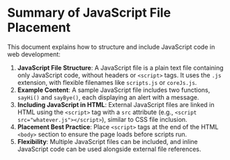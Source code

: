Summary of JavaScript File Placement
====================================

This document explains how to structure and include JavaScript code in web development:

1.  **JavaScript File Structure**: A JavaScript file is a plain text file containing only JavaScript code, without headers or `<script>` tags. It uses the `.js` extension, with flexible filenames like `scripts.js` or `coreJs.js`.
2.  **Example Content**: A sample JavaScript file includes two functions, `sayHi()` and `sayBye()`, each displaying an alert with a message.
3.  **Including JavaScript in HTML**: External JavaScript files are linked in HTML using the `<script>` tag with a `src` attribute (e.g., `<script src="whatever.js"></script>`), similar to CSS file inclusion.
4.  **Placement Best Practice**: Place `<script>` tags at the end of the HTML `<body>` section to ensure the page loads before scripts run.
5.  **Flexibility**: Multiple JavaScript files can be included, and inline JavaScript code can be used alongside external file references.